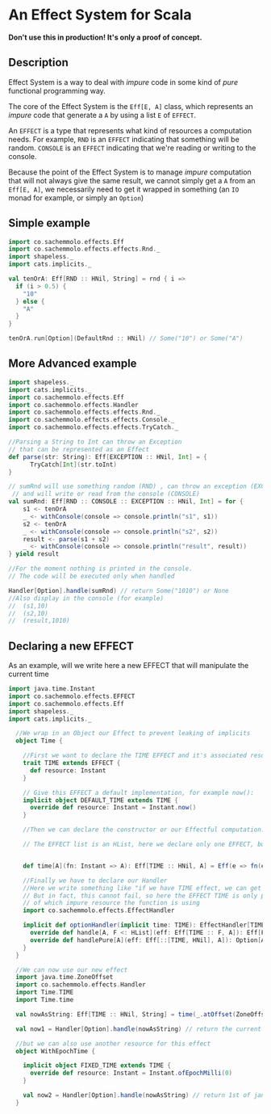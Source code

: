 An Effect System for Scala
==========================

**Don't use this in production! It's only a proof of concept.**
 
Description
-----------

Effect System is a way to deal with _impure_ code in some kind of _pure_ functional programming way.

The core of the Effect System is the `Eff[E, A]` class, which represents an _impure_ code 
that generate a `A` by using a list `E` of `EFFECT`.

An `EFFECT` is a type that represents what kind of resources a computation needs. For example, 
`RND` is an `EFFECT` indicating that something will be random. 
`CONSOLE` is an `EFFECT` indicating that we're reading or writing to the console.
 
Because the point of the Effect System is to manage _impure_ computation that will not always
 give the same result, we cannot simply get a `A` from an `Eff[E, A]`, 
 we necessarily need to get it wrapped in something (an `IO`  monad for example, or simply an `Option`)
 
  
Simple example
--------------

```scala
import co.sachemmolo.effects.Eff
import co.sachemmolo.effects.effects.Rnd._
import shapeless._
import cats.implicits._

val tenOrA: Eff[RND :: HNil, String] = rnd { i =>
  if (i > 0.5) {
    "10"
  } else {
    "A"
  }
}

tenOrA.run[Option](DefaultRnd :: HNil) // Some("10") or Some("A")
```

More Advanced example
---------------------

```scala
import shapeless._
import cats.implicits._
import co.sachemmolo.effects.Eff
import co.sachemmolo.effects.Handler
import co.sachemmolo.effects.effects.Rnd._
import co.sachemmolo.effects.effects.Console._
import co.sachemmolo.effects.effects.TryCatch._

//Parsing a String to Int can throw an Exception
// that can be represented as an Effect
def parse(str: String): Eff[EXCEPTION :: HNil, Int] = {
      TryCatch[Int](str.toInt)
}

// sumRnd will use something random (RND) , can throw an exception (EXCEPTION)
 // and will write or read from the console (CONSOLE)
val sumRnd: Eff[RND :: CONSOLE :: EXCEPTION :: HNil, Int] = for {
    s1 <- tenOrA
    _ <- withConsole(console => console.println("s1", s1))
    s2 <- tenOrA
    _ <- withConsole(console => console.println("s2", s2))
    result <- parse(s1 + s2)
    _ <- withConsole(console => console.println("result", result))
} yield result

//For the moment nothing is printed in the console.
// The code will be executed only when handled

Handler[Option].handle(sumRnd) // return Some("1010") or None
//Also display in the console (for example) 
//  (s1,10)
//  (s2,10)
//  (result,1010)
```

Declaring a new EFFECT
----------------------

As an example, will we write here a new EFFECT that will manipulate the current time

```scala
import java.time.Instant
import co.sachemmolo.effects.EFFECT
import co.sachemmolo.effects.Eff
import shapeless._
import cats.implicits._

  //We wrap in an Object our Effect to prevent leaking of implicits  
  object Time {

    //First we want to declare the TIME EFFECT and it's associated resource
    trait TIME extends EFFECT {
      def resource: Instant
    }

    // Give this EFFECT a default implementation, for example now():
    implicit object DEFAULT_TIME extends TIME {
      override def resource: Instant = Instant.now()
    }

    //Then we can declare the constructor or our Effectful computation:

    // The EFFECT list is an HList, here we declare only one EFFECT, but it's not mandatory


    def time[A](fn: Instant => A): Eff[TIME :: HNil, A] = Eff(e => fn(e.head.resource))

    //Finally we have to declare our Handler
    //Here we write something like "if we have TIME effect, we can get the value in an Option"
    // But in fact, this cannot fail, so here the EFFECT TIME is only present as an information
    // of which impure resource the function is using
    import co.sachemmolo.effects.EffectHandler

    implicit def optionHandler(implicit time: TIME): EffectHandler[TIME, Option] = new EffectHandler[TIME, Option] {
      override def handle[A, F <: HList](eff: Eff[TIME :: F, A]): Eff[F, Option[A]] = Eff(e => Some(eff.run(time :: e)))
      override def handlePure[A](eff: Eff[::[TIME, HNil], A]): Option[A] = Some(eff.run(time :: HNil))
    }
  }

  //We can now use our new effect
  import java.time.ZoneOffset
  import co.sachemmolo.effects.Handler
  import Time.TIME
  import Time.time

  val nowAsString: Eff[TIME :: HNil, String] = time(_.atOffset(ZoneOffset.UTC).toString)

  val now1 = Handler[Option].handle(nowAsString) // return the current DateTime as a String

  //but we can also use another resource for this effect
  object WithEpochTime {

    implicit object FIXED_TIME extends TIME {
      override def resource: Instant = Instant.ofEpochMilli(0)
    }

    val now2 = Handler[Option].handle(nowAsString) // return 1st of january 1970 as a String
  }
```
 
